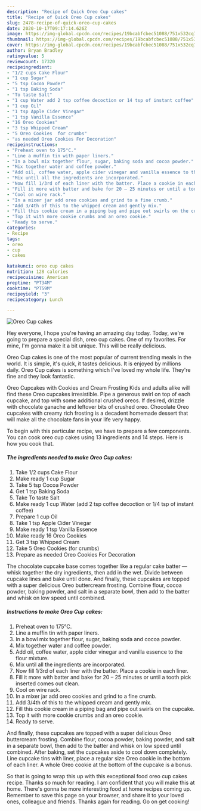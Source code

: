 ```yaml
---
description: "Recipe of Quick Oreo Cup cakes"
title: "Recipe of Quick Oreo Cup cakes"
slug: 2478-recipe-of-quick-oreo-cup-cakes
date: 2020-10-17T09:17:14.626Z
image: https://img-global.cpcdn.com/recipes/19bcabfcbec51088/751x532cq70/oreo-cup-cakes-recipe-main-photo.jpg
thumbnail: https://img-global.cpcdn.com/recipes/19bcabfcbec51088/751x532cq70/oreo-cup-cakes-recipe-main-photo.jpg
cover: https://img-global.cpcdn.com/recipes/19bcabfcbec51088/751x532cq70/oreo-cup-cakes-recipe-main-photo.jpg
author: Bryan Bradley
ratingvalue: 5
reviewcount: 17320
recipeingredient:
- "1/2 cups Cake Flour"
- "1 cup Sugar"
- "5 tsp Cocoa Powder"
- "1 tsp Baking Soda"
- "To taste Salt"
- "1 cup Water add 2 tsp coffee decoction or 14 tsp of instant coffee"
- "1 cup Oil"
- "1 tsp Apple Cider Vinegar"
- "1 tsp Vanilla Essence"
- "16 Oreo Cookies"
- "3 tsp Whipped Cream"
- "5 Oreo Cookies  for crumbs"
- "as needed Oreo Cookies For Decoration"
recipeinstructions:
- "Preheat oven to 175°C."
- "Line a muffin tin with paper liners."
- "In a bowl mix together flour, sugar, baking soda and cocoa powder."
- "Mix together water and coffee powder."
- "Add oil, coffee water, apple cider vinegar and vanilla essence to the flour mixture."
- "Mix until all the ingredients are incorporated."
- "Now fill 1/3rd of each liner with the batter. Place a cookie in each liner."
- "Fill it more with batter and bake for 20 – 25 minutes or until a tooth pick inserted comes out clean."
- "Cool on wire rack."
- "In a mixer jar add oreo cookies and grind to a fine crumb."
- "Add 3/4th of this to the whipped cream and gently mix."
- "Fill this cookie cream in a piping bag and pipe out swirls on the cupcake."
- "Top it with more cookie crumbs and an oreo cookie."
- "Ready to serve."
categories:
- Recipe
tags:
- oreo
- cup
- cakes

katakunci: oreo cup cakes 
nutrition: 128 calories
recipecuisine: American
preptime: "PT34M"
cooktime: "PT59M"
recipeyield: "3"
recipecategory: Lunch

---
```



![Oreo Cup cakes](https://img-global.cpcdn.com/recipes/19bcabfcbec51088/751x532cq70/oreo-cup-cakes-recipe-main-photo.jpg)

Hey everyone, I hope you're having an amazing day today. Today, we're going to prepare a special dish, oreo cup cakes. One of my favorites. For mine, I'm gonna make it a bit unique. This will be really delicious.

Oreo Cup cakes is one of the most popular of current trending meals in the world. It is simple, it's quick, it tastes delicious. It is enjoyed by millions daily. Oreo Cup cakes is something which I've loved my whole life. They're fine and they look fantastic.

Oreo Cupcakes with Cookies and Cream Frosting Kids and adults alike will find these Oreo cupcakes irresistible. Pipe a generous swirl on top of each cupcake, and top with some additional crushed oreos. If desired, drizzle with chocolate ganache and leftover bits of crushed oreo. Chocolate Oreo cupcakes with creamy rich frosting is a decadent homemade dessert that will make all the chocolate fans in your life very happy.


To begin with this particular recipe, we have to prepare a few components. You can cook oreo cup cakes using 13 ingredients and 14 steps. Here is how you cook that.

<!--inarticleads1-->

##### The ingredients needed to make Oreo Cup cakes:

1. Take 1/2 cups Cake Flour
1. Make ready 1 cup Sugar
1. Take 5 tsp Cocoa Powder
1. Get 1 tsp Baking Soda
1. Take To taste Salt
1. Make ready 1 cup Water (add 2 tsp coffee decoction or 1/4 tsp of instant coffee)
1. Prepare 1 cup Oil
1. Take 1 tsp Apple Cider Vinegar
1. Make ready 1 tsp Vanilla Essence
1. Make ready 16 Oreo Cookies
1. Get 3 tsp Whipped Cream
1. Take 5 Oreo Cookies  (for crumbs)
1. Prepare as needed Oreo Cookies For Decoration


The chocolate cupcake base comes together like a regular cake batter — whisk together the dry ingredients, then add in the wet. Divide between cupcake lines and bake until done. And finally, these cupcakes are topped with a super delicious Oreo buttercream frosting. Combine flour, cocoa powder, baking powder, and salt in a separate bowl, then add to the batter and whisk on low speed until combined. 

<!--inarticleads2-->

##### Instructions to make Oreo Cup cakes:

1. Preheat oven to 175°C.
1. Line a muffin tin with paper liners.
1. In a bowl mix together flour, sugar, baking soda and cocoa powder.
1. Mix together water and coffee powder.
1. Add oil, coffee water, apple cider vinegar and vanilla essence to the flour mixture.
1. Mix until all the ingredients are incorporated.
1. Now fill 1/3rd of each liner with the batter. Place a cookie in each liner.
1. Fill it more with batter and bake for 20 – 25 minutes or until a tooth pick inserted comes out clean.
1. Cool on wire rack.
1. In a mixer jar add oreo cookies and grind to a fine crumb.
1. Add 3/4th of this to the whipped cream and gently mix.
1. Fill this cookie cream in a piping bag and pipe out swirls on the cupcake.
1. Top it with more cookie crumbs and an oreo cookie.
1. Ready to serve.


And finally, these cupcakes are topped with a super delicious Oreo buttercream frosting. Combine flour, cocoa powder, baking powder, and salt in a separate bowl, then add to the batter and whisk on low speed until combined. After baking, set the cupcakes aside to cool down completely. Line cupcake tins with liner, place a regular size Oreo cookie in the bottom of each liner. A whole Oreo cookie at the bottom of the cupcake is a bonus. 

So that is going to wrap this up with this exceptional food oreo cup cakes recipe. Thanks so much for reading. I am confident that you will make this at home. There's gonna be more interesting food at home recipes coming up. Remember to save this page on your browser, and share it to your loved ones, colleague and friends. Thanks again for reading. Go on get cooking!
